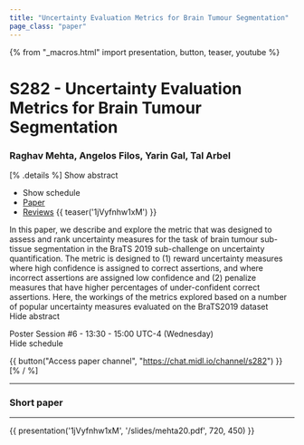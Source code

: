 ```yaml
---
title: "Uncertainty Evaluation Metrics for Brain Tumour Segmentation"
page_class: "paper"
---
```


{% from "_macros.html" import presentation, button, teaser, youtube %}

# S282 - Uncertainty Evaluation Metrics for Brain Tumour Segmentation

### Raghav Mehta, Angelos Filos, Yarin Gal, Tal Arbel

[% .details %]
<a class="toggle_visibility" data-selector=".abstract" data-level="3">Show abstract</a>
- <a class="toggle_visibility" data-selector=".schedule" data-level="3">Show schedule</a>
- <a href="https://openreview.net/pdf?id=H-PvDNIex">Paper</a>
- <a href="https://openreview.net/forum?id=H-PvDNIex">Reviews</a>
{{ teaser('1jVyfnhw1xM') }}

<p>
    <span class="abstract">
        In this paper, we describe and explore the metric that was designed to assess and rank uncertainty measures for the task of brain tumour sub-tissue segmentation in the BraTS 2019 sub-challenge on uncertainty quantification. The metric is designed to (1) reward uncertainty measures where high confidence is assigned to correct assertions, and where incorrect assertions are assigned low confidence and (2) penalize measures that have higher percentages of under-confident correct assertions.  Here, the workings of the metrics explored based on a number of popular uncertainty measures evaluated on the BraTS2019 dataset
        <br>
        <span class="actions"><a class="toggle_visibility" data-level="2">Hide abstract</a></span>
    </span>
</p>

<p>
    <span class="schedule">
        Poster Session #6  - 13:30 - 15:00 UTC-4 (Wednesday)
        <br>
        <span class="actions"><a class="toggle_visibility" data-level="2">Hide schedule</a></span>
    </span>
</p>

{{ button("Access paper channel", "https://chat.midl.io/channel/s282") }}
[% / %]

---

### Short paper

---

{{ presentation('1jVyfnhw1xM', '/slides/mehta20.pdf', 720, 450) }}